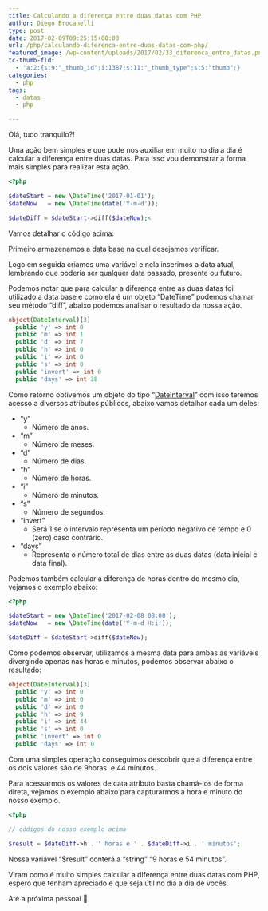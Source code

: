 ```yaml
---
title: Calculando a diferença entre duas datas com PHP
author: Diego Brocanelli
type: post
date: 2017-02-09T09:25:15+00:00
url: /php/calculando-diferenca-entre-duas-datas-com-php/
featured_image: /wp-content/uploads/2017/02/33_diferenca_entre_datas.png
tc-thumb-fld:
  - 'a:2:{s:9:"_thumb_id";i:1387;s:11:"_thumb_type";s:5:"thumb";}'
categories:
  - php
tags:
  - datas
  - php

---
```


Olá, tudo tranquilo?!

Uma ação bem simples e que pode nos auxiliar em muito no dia a dia é calcular a diferença entre duas datas. Para isso vou demonstrar a forma mais simples para realizar esta ação.

```php
<?php

$dateStart = new \DateTime('2017-01-01');
$dateNow   = new \DateTime(date('Y-m-d'));

$dateDiff = $dateStart->diff($dateNow);<
```

Vamos detalhar o código acima:

Primeiro armazenamos a data base na qual desejamos verificar.

Logo em seguida criamos uma variável e nela inserimos a data atual, lembrando que poderia ser qualquer data passado, presente ou futuro.

Podemos notar que para calcular a diferença entre as duas datas foi utilizado a data base e como ela é um objeto &#8220;DateTime&#8221; podemos chamar seu método &#8220;diff&#8221;, abaixo podemos analisar o resultado da nossa ação.

```php
object(DateInterval)[3]
  public 'y' => int 0
  public 'm' => int 1
  public 'd' => int 7
  public 'h' => int 0
  public 'i' => int 0
  public 's' => int 0
  public 'invert' => int 0
  public 'days' => int 38
```

Como retorno obtivemos um objeto do tipo &#8220;[DateInterval][1]&#8221; com isso teremos acesso a diversos atributos públicos, abaixo vamos detalhar cada um deles:

* &#8220;y&#8221; 
  * Número de anos.
* &#8220;m&#8221; 
  * Número de meses.
* &#8220;d&#8221; 
  * Número de dias.
* &#8220;h&#8221; 
  * Número de horas.
* &#8220;i&#8221; 
  * Número de minutos.
* &#8220;s&#8221; 
  * Número de segundos.
* &#8220;invert&#8221; 
  * Será 1 se o intervalo representa um período negativo de tempo e 0 (zero) caso contrário.
* &#8220;days&#8221; 
  * Representa o número total de dias entre as duas datas (data inicial e data final).

Podemos também calcular a diferença de horas dentro do mesmo dia, vejamos o exemplo abaixo:

```php
<?php

$dateStart = new \DateTime('2017-02-08 08:00');
$dateNow   = new \DateTime(date('Y-m-d H:i'));

$dateDiff = $dateStart->diff($dateNow);
```

Como podemos observar, utilizamos a mesma data para ambas as variáveis divergindo apenas nas horas e minutos, podemos observar abaixo o resultado:

```php
object(DateInterval)[3]
  public 'y' => int 0
  public 'm' => int 0
  public 'd' => int 0
  public 'h' => int 9
  public 'i' => int 44
  public 's' => int 0
  public 'invert' => int 0
  public 'days' => int 0
```

Com uma simples operação conseguimos descobrir que a diferença entre os dois valores são de 9horas  e 44 minutos.

Para acessarmos os valores de cata atributo basta chamá-los de forma direta, vejamos o exemplo abaixo para capturarmos a hora e minuto do nosso exemplo.

```php
<?php

// códigos do nosso exemplo acima

$result = $dateDiff->h . ' horas e ' . $dateDiff->i . ' minutos';
```

Nossa variável &#8220;$result&#8221; conterá a &#8220;string&#8221; &#8220;9 horas e 54 minutos&#8221;.

Viram como é muito simples calcular a diferença entre duas datas com PHP, espero que tenham apreciado e que seja útil no dia a dia de vocês.

Até a próxima pessoal 🙂

 [1]: http://php.net/manual/pt_BR/class.dateinterval.php